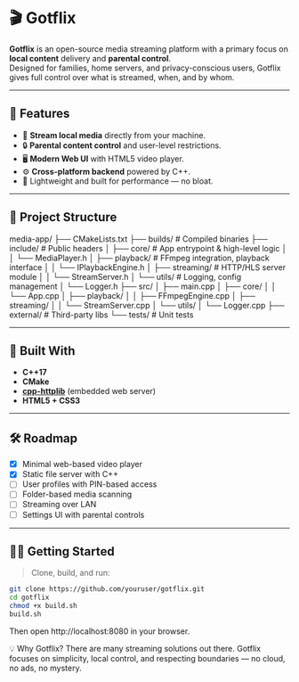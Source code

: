 # 🎬 Gotflix

**Gotflix** is an open-source media streaming platform with a primary focus on **local content** delivery and **parental control**.  
Designed for families, home servers, and privacy-conscious users, Gotflix gives full control over what is streamed, when, and by whom.

---

## 🌟 Features

- 🎥 **Stream local media** directly from your machine.
- 🔒 **Parental content control** and user-level restrictions.
- 🖥️ **Modern Web UI** with HTML5 video player.
- ⚙️ **Cross-platform backend** powered by C++.
- 🚀 Lightweight and built for performance — no bloat.

---

## 📁 Project Structure
media-app/
├── CMakeLists.txt
├── builds/                    # Compiled binaries
├── include/                   # Public headers
│   ├── core/                  # App entrypoint & high-level logic
│   │   └── MediaPlayer.h
│   ├── playback/              # FFmpeg integration, playback interface
│   │   └── IPlaybackEngine.h
│   ├── streaming/             # HTTP/HLS server module
│   │   └── StreamServer.h
│   └── utils/                 # Logging, config management
│       └── Logger.h
├── src/
│   ├── main.cpp
│   ├── core/
│   │   └── App.cpp
│   ├── playback/
│   │   ├── FFmpegEngine.cpp
│   ├── streaming/
│   │   └── StreamServer.cpp
│   └── utils/
│       └── Logger.cpp
├── external/                  # Third-party libs
└── tests/                     # Unit tests



---

## 🧰 Built With

- **C++17**
- **CMake**
- **[cpp-httplib](https://github.com/yhirose/cpp-httplib)** (embedded web server)
- **HTML5 + CSS3**

---

## 🛠️ Roadmap

- [x] Minimal web-based video player
- [x] Static file server with C++
- [ ] User profiles with PIN-based access
- [ ] Folder-based media scanning
- [ ] Streaming over LAN
- [ ] Settings UI with parental controls

---

## 🧑‍💻 Getting Started

> Clone, build, and run:

```bash
git clone https://github.com/youruser/gotflix.git
cd gotflix
chmod +x build.sh
build.sh
```
Then open http://localhost:8080 in your browser.

💡 Why Gotflix?
There are many streaming solutions out there.
Gotflix focuses on simplicity, local control, and respecting boundaries — no cloud, no ads, no mystery.
